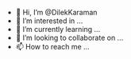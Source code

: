 - 👋 Hi, I’m @DilekKaraman
- 👀 I’m interested in ...
- 🌱 I’m currently learning ...
- 💞️ I’m looking to collaborate on ...
- 📫 How to reach me ...

<!---
DilekKaraman/DilekKaraman is a ✨ special ✨ repository because its `README.md` (this file) appears on your GitHub profile.
You can click the Preview link to take a look at your changes.
--->
